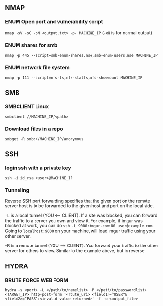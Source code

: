 ## NMAP
### ENUM Open port and vulnerability script
`nmap -sV -sC -oN <output.txt> -p- MACHINE_IP` (`-oN` is for normal output)
### ENUM shares for smb 
`nmap -p 445 --script=smb-enum-shares.nse,smb-enum-users.nse MACHINE_IP`
### ENUM network file system
`nmap -p 111 --script=nfs-ls,nfs-statfs,nfs-showmount MACHINE_IP`

## SMB
### SMBCLIENT Linux
`smbclient //MACHINE_IP/<path>`
### Download files in a repo
`smbget -R smb://MACHINE_IP/anonymous`

## SSH
### login ssh with a private key
`ssh -i id_rsa <user>@MACHINE_IP`
### Tunneling
Reverse SSH port forwarding specifies that the given port on the remote server host is to be forwarded to the given host and port on the local side.

`-L` is a local tunnel (YOU <-- CLIENT). If a site was blocked, you can forward the traffic to a server you own and view it. For example, if imgur was blocked at work, you can do `ssh -L 9000:imgur.com:80 user@example.com`. Going to `localhost:9000` on your machine, will load imgur traffic using your other server.

-R is a remote tunnel (YOU --> CLIENT). You forward your traffic to the other server for others to view. Similar to the example above, but in reverse.

## HYDRA
### BRUTE FORCE WEB FORM
`hydra -s <port> -L </path/to/namelist> -P </path/to/passwordlist> <TARGET_IP> http-post-form '<route_uri>:<field1>=^USER^&<field2>=^PASS^:<invalid value returned>' -f -o <output_file>`
